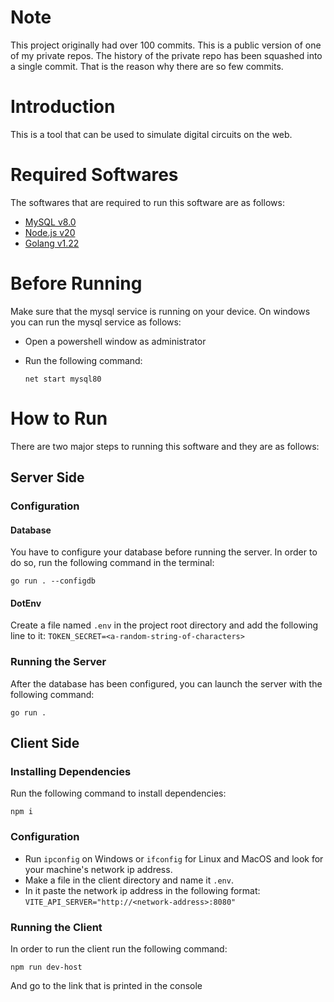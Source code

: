 # Note

This project originally had over 100 commits. This is a public version of one of my private repos. The history of the private repo has been squashed into a single commit. That is the reason why there are so few commits.

# Introduction

This is a tool that can be used to simulate digital circuits on the web.

# Required Softwares

The softwares that are required to run this software are as follows:

- [MySQL v8.0](https://dev.mysql.com/downloads/installer/)
- [Node.js v20](https://nodejs.org/en/download/prebuilt-installer/current)
- [Golang v1.22](https://go.dev/dl/#go1.22.6)

# Before Running

Make sure that the mysql service is running on your device. On windows you can run the mysql service as follows:

- Open a powershell window as administrator
- Run the following command:

  `net start mysql80`

# How to Run

There are two major steps to running this software and they are as follows:

## Server Side

### Configuration

#### Database

You have to configure your database before running the server. In order to do so, run the following command in the terminal:

`go run . --configdb`

#### DotEnv

Create a file named `.env` in the project root directory and add the following line to it:
`TOKEN_SECRET=<a-random-string-of-characters>`

### Running the Server

After the database has been configured, you can launch the server with the following command:

`go run .`

## Client Side

### Installing Dependencies

Run the following command to install dependencies:

`npm i`

### Configuration

- Run `ipconfig` on Windows or `ifconfig` for Linux and MacOS and look for your machine's network ip address.
- Make a file in the client directory and name it `.env`.
- In it paste the network ip address in the following format:
  `VITE_API_SERVER="http://<network-address>:8080"`

### Running the Client

In order to run the client run the following command:

`npm run dev-host`

And go to the link that is printed in the console
